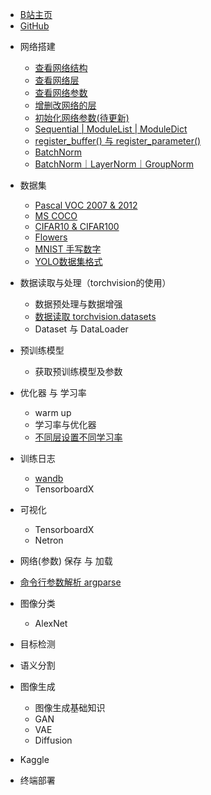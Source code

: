 <!-- docs/_sidebar.md --> 

- [B站主页](https://space.bilibili.com/94779326)
- [GitHub](https://github.com/Enzo-MiMan)

* 网络搭建
  * [查看网络结构](/网络搭建/1_查看网络结构.md)
  * [查看网络层](/网络搭建/2_查看网络层.md)
  * [查看网络参数](/网络搭建/3_查看网络参数.md)
  * [增删改网络的层](/网络搭建/4_增删改网络的层.md)
  * [初始化网络参数(待更新)](/网络搭建/5_初始化网络参数.md)
  * [Sequential | ModuleList | ModuleDict](/网络搭建/6_Sequential_ModuleList_ModuleDict.md)
  * [register_buffer() 与 register_parameter()](/网络搭建/7_register_buffer与register_parameter.md)
  * [BatchNorm](/网络搭建/8_BatchNorm.md)
  * [BatchNorm｜LayerNorm｜GroupNorm](/网络搭建/9_BatchNorm｜LayerNorm｜GroupNorm.md)
  


* 数据集
    * [Pascal VOC 2007  & 2012](/数据集/1_Pascal_VOC.md)
    * [MS COCO](/数据集/2_MS_COCO.md)
    * [CIFAR10 & CIFAR100](/数据集/3_CIFAR)
    * [Flowers](/数据集/4_Flowers)
    * [MNIST 手写数字](/数据集/5_MNIST)
    * [YOLO数据集格式](/数据集/6_YOLO)
* 数据读取与处理（torchvision的使用）

    * 数据预处理与数据增强
    * [数据读取 torchvision.datasets ](/数据读取与预处理/1_datasets.md)
    * Dataset 与 DataLoader
* 预训练模型
    * 获取预训练模型及参数
* 优化器 与 学习率 
    * warm up
    * 学习率与优化器
    * [不同层设置不同学习率](/basicKnowledge/不同层设置不同学习率.md)
* 训练日志

    * [wandb](/basicKnowledge/wandb.md)
    * TensorboardX
* 可视化

    * TensorboardX
    * Netron

* 网络(参数) 保存 与 加载
* [命令行参数解析 argparse](/basicKnowledge/argparse.md)
* 图像分类

    * AlexNet
* 目标检测
* 语义分割
* 图像生成

    * 图像生成基础知识
    * GAN
    * VAE
    * Diffusion
* Kaggle


- 终端部署
